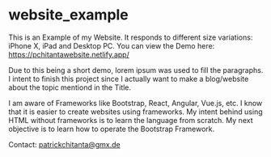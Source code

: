 # website_example
This is an Example of my Website.
It responds to different size variations: iPhone X, iPad and Desktop PC.
You can view the Demo here: https://pchitantawebsite.netlify.app/

Due to this being a short demo, lorem ipsum was used to fill the paragraphs. I intent to finish this project since I actually want to make a blog/website about the topic mentiond in the Title.

I am aware of Frameworks like Bootstrap, React, Angular, Vue.js, etc. 
  I know that it is easier to create websites using frameworks. My intent behind using HTML without frameworks is to learn the language from scratch.
  My next objective is to learn how to operate the Bootstrap Framework.

Contact: patrickchitanta@gmx.de
